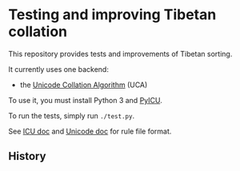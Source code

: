 # Testing and improving Tibetan collation

This repository provides tests and improvements of Tibetan sorting.

It currently uses one backend:

- the [Unicode Collation Algorithm](http://unicode.org/reports/tr10/) (UCA)


To use it, you must install Python 3 and [PyICU](http://pyicu.osafoundation.org/).

To run the tests, simply run `./test.py`.

See [ICU doc](http://userguide.icu-project.org/collation/customization) and [Unicode doc](http://www.unicode.org/reports/tr35/tr35-collation.html#Orderings) for rule file format.

## History
